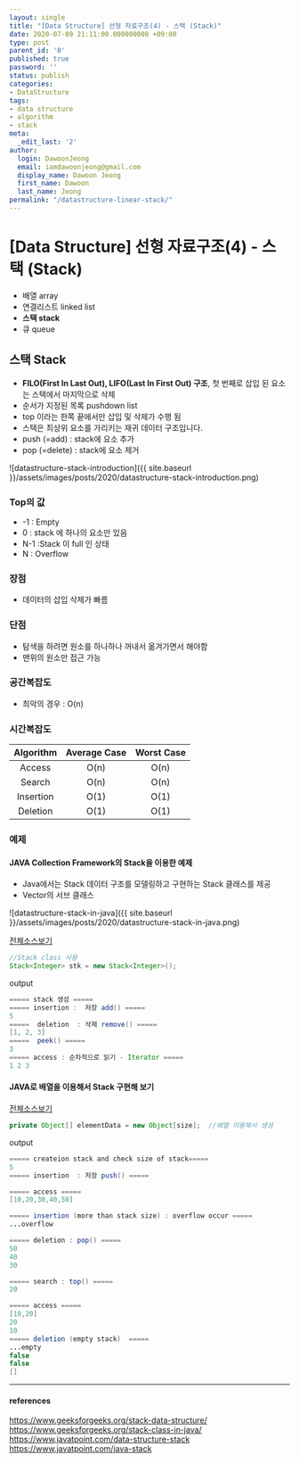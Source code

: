 ```yaml
---
layout: single
title: "[Data Structure] 선형 자료구조(4) - 스택 (Stack)"
date: 2020-07-09 21:11:00.000000000 +09:00
type: post
parent_id: '0'
published: true
password: ''
status: publish
categories:
- DataStructure
tags:
- data structure
- algorithm
- stack
meta:
  _edit_last: '2'
author:
  login: DawoonJeong
  email: iamdawoonjeong@gmail.com
  display_name: Dawoon Jeong
  first_name: Dawoon
  last_name: Jeong
permalink: "/datastructure-linear-stack/"
---
```

# [Data Structure] 선형 자료구조(4)  - 스택 (Stack)
- 배열 array
- 연결리스트 linked list
- **스택 stack**
- 큐 queue

## 스택 Stack
- **FILO(First In Last Out), LIFO(Last In First Out) 구조**, 첫 번째로 삽입 된 요소는 스택에서 마지막으로 삭제
- 순서가 지정된 목록 pushdown list
- top 이라는 한쪽 끝에서만 삽입 및 삭제가 수행 됨
- 스택은 최상위 요소를 가리키는 재귀 데이터 구조입니다.
- push (=add) : stack에 요소 추가
- pop (=delete) : stack에 요소 제거


![datastructure-stack-introduction]({{ site.baseurl }}/assets/images/posts/2020/datastructure-stack-introduction.png)


### Top의 값
- -1 : Empty
- 0	: stack 에 하나의 요소만 있음
- N-1 :Stack 이 full 인 상태
- N	: Overflow

### 장점
- 데이터의 삽입 삭제가 빠름

### 단점
- 탐색을 하려면 원소를 하나하나 꺼내서 옮겨가면서 해야함
- 맨위의 원소만 접근 가능

### 공간복잡도
- 최악의 경우 : O(n)

### 시간복잡도

|Algorithm | Average Case | Worst Case|
|:--------:|:--------:|:--------:|
|	Access	|	O(n)	|	 O(n)	|
|	Search	|	O(n)	|	O(n)	|
|	Insertion	|	O(1)	|	O(1)	|
|	Deletion	|	O(1)	|	O(1)	|


### 예제
#### JAVA Collection Framework의 Stack을 이용한 예제
- Java에서는 Stack 데이터 구조를 모델링하고 구현하는 Stack 클래스를 제공  
- Vector의 서브 클래스  


![datastructure-stack-in-java]({{ site.baseurl }}/assets/images/posts/2020/datastructure-stack-in-java.png)


[전체소스보기](https://github.com/iamdawoonjeong/java-datastructure-algorithm/blob/master/java-datastructure/src/stack/StackExample.java)


```java
//Stack class 사용
Stack<Integer> stk = new Stack<Integer>();
```


output


```java
===== stack 생성 =====
===== insertion :  저장 add() =====
5
=====  deletion  : 삭제 remove() =====
[1, 2, 3]
=====  peek() =====
3
===== access : 순차적으로 읽기 - Iterator =====
1 2 3
```


#### JAVA로 배열을 이용해서 Stack 구현해 보기

[전체소스보기](https://github.com/iamdawoonjeong/java-datastructure-algorithm/blob/master/java-datastructure/src/stack/implementation/Stack.java)

```java
private Object[] elementData = new Object[size];  //배열 이용해서 생성
```

output

```java
===== createion stack and check size of stack=====
5
===== insertion  : 저장 push() =====

===== access =====
[10,20,30,40,50]

===== insertion (more than stack size) : overflow occur =====
...overflow

===== deletion : pop() =====
50
40
30

===== search : top() =====
20

===== access =====
[10,20]
20
10
===== deletion (empty stack)  =====
...empty
false
false
[]
```


---
#### references
<https://www.geeksforgeeks.org/stack-data-structure/>   
<https://www.geeksforgeeks.org/stack-class-in-java/>  
<https://www.javatpoint.com/data-structure-stack>  
<https://www.javatpoint.com/java-stack>  
